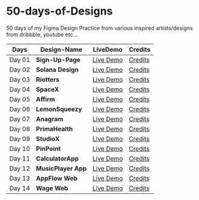 # 50-days-of-Designs
50 days of my Figma Design Practice from various inspired artists/designs from dribbble, youtube etc...


Days  | Design-Name     | LiveDemo                                                                                                           | Credits
----  | --------------  |---------------                                                                                                          | --------
Day 01| **Sign-Up-Page**| [Live Demo](https://www.figma.com/proto/9xKQheeAVZWpZ64Q5uyhg2/UI-Day-01?node-id=0%3A3&scaling=scale-down&page-id=0%3A1)| [Credits](https://www.youtube.com/watch?v=xyr3Vj83lJI)
Day 02| **Solana Design**| [Live Demo](https://www.figma.com/proto/ei4wJoPKt0Q2FMEbJazr7c/UI-Day-02?node-id=0%3A1&scaling=scale-down&page-id=0%3A1)| [Credits](https://solana.com/)
Day 03| **Riotters**| [Live Demo](https://www.figma.com/proto/MEb7bQlqGZdwdQphUnqEdG/Riotters?node-id=0%3A1&scaling=scale-down&page-id=0%3A1)| [Credits](https://www.riotters.com/)
Day 04| **SpaceX**| [Live Demo](https://www.figma.com/proto/0jU4KfTXmCFqprjX9AGfFD/SpaceX-(Day-04)?node-id=0%3A3&scaling=scale-down&page-id=0%3A1)| [Credits](https://www.spacex.com/)
Day 05| **Affirm**| [Live Demo](https://www.figma.com/proto/I0OyOQ5F8ysjQGoZ3e1KHz/Affirm-(Day-05)?node-id=2%3A2&scaling=scale-down&page-id=0%3A1)| [Credits](https://www.affirm.com/)
Day 06| **LemonSqueezy**| [Live Demo](https://www.figma.com/proto/jhC2R1zDC4VARI2PXiXgt8/LemonSqueezy-Day-06?node-id=0%3A1&scaling=scale-down&page-id=0%3A1)| [Credits](https://www.lemonsqueezy.com/)
Day 07| **Anagram**| [Live Demo](https://www.figma.com/proto/jspiIeWZmSZugTXD1Om4AK/Anagram-Day-07?node-id=0%3A1&scaling=scale-down&page-id=0%3A1)| [Credits](https://anagram.club/)
Day 08| **PrimaHealth**| [Live Demo](https://www.figma.com/proto/VRFfMzfar269HAxti9GTUe/PrimaHealth-Day-08?node-id=0%3A1&scaling=scale-down&page-id=0%3A1)| [Credits](https://primahealthcredit.com/)
Day 09| **StudioX**| [Live Demo](https://www.figma.com/proto/5enXR6SFoMCnsFSwJjJXLZ/StudioX-Day-09?node-id=0%3A1&scaling=scale-down&page-id=0%3A1)| [Credits](https://studiotemplates.webflow.io/)
Day 10| **PinPoint**| [Live Demo](https://www.figma.com/proto/nCQu6cdXsSY9KHahy7Dsn6/PinPoint-(Day-10)?node-id=0%3A1&scaling=scale-down&page-id=0%3A1)| [Credits](https://www.pinpointhq.com/)
Day 11| **CalculatorApp**| [Live Demo](https://www.figma.com/proto/RVZlRPXG6RuxAuwPNlgQvg/CalculatorApp-(Day-11)?node-id=5%3A2&scaling=scale-down&page-id=0%3A1)| [Credits](https://www.youtube.com/watch?v=_9dMs1TJmao)
Day 12| **MusicPlayer App**| [Live Demo](https://www.figma.com/proto/UMWAT85O0xZ4lIKWhPDTqC/Music-Player-(Day-12)?node-id=0%3A3&scaling=scale-down&page-id=0%3A1)| [Credits](https://www.youtube.com/watch?v=saACe7smY4Y)
Day 13| **AppFlow Web**| [Live Demo](https://www.figma.com/proto/DcxxdR78udXUdIfOhVqmfl/AppFlow-(Day-13)?node-id=0%3A3&scaling=scale-down&page-id=0%3A1)| [Credits](https://appflow-webflow-html-website-template.webflow.io/)
Day 14| **Wage Web**| [Live Demo]()| [Credits]()
